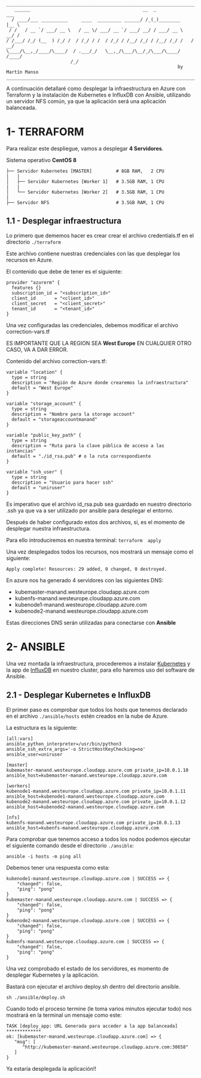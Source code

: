 ```
__________________________________________________________________________________
   ______                                          __  _               ___ 
  / ____/___ __________     ____  _________ ______/ /_(_)________     |__ \
 / /   / __ `/ ___/ __ \   / __ \/ ___/ __ `/ ___/ __/ / ___/ __ \    __/ /
/ /___/ /_/ (__  ) /_/ /  / /_/ / /  / /_/ / /__/ /_/ / /__/ /_/ /   / __/ 
\____/\__,_/____/\____/  / .___/_/   \__,_/\___/\__/_/\___/\____/   /____/ 
                        /_/                                                
                                                                by Martín Manso
__________________________________________________________________________________

```

A continuación detallaré como desplegar la infraestructura en Azure con Terraform y la instalación de Kubernetes e InfluxDB con Ansible, utilizando un servidor NFS común, ya que la aplicación será una aplicación balanceada.


1- TERRAFORM
===============

Para realizar este despliegue, vamos a desplegar **4 Servidores**.

Sistema operativo **CentOS 8**

```
├── Servidor Kubernetes [MASTER]         # 8GB RAM,   2 CPU 
|   |
│   ├── Servidor Kubernetes [Worker 1]   # 3.5GB RAM, 1 CPU
|   |
│   └── Servidor Kubernetes [Worker 2]   # 3.5GB RAM, 1 CPU
|   
├── Servidor NFS                         # 3.5GB RAM, 1 CPU
```

1.1 - Desplegar infraestructura
----------------------------

Lo primero que dememos hacer es crear crear el archivo credentials.tf en el directorio `./terraform`

Este archivo contiene nuestras credenciales con las que desplegar los recursos en Azure.

El contenido que debe de tener es el siguiente:

```
provider "azurerm" {
  features {}
  subscription_id = "<subscription_id>"
  client_id       = "<client_id>"
  client_secret   = "<client_secret>"
  tenant_id       = "<tenant_id>"
}
```


Una vez configuradas las credenciales, debemos modificar el archivo correction-vars.tf

ES IMPORTANTE QUE LA REGION SEA **West Europe** EN CUALQUIER OTRO CASO, VA A DAR ERROR.

Contenido del archivo correction-vars.tf:

```
variable "location" {
  type = string
  description = "Región de Azure donde crearemos la infraestructura"
  default = "West Europe"
}

variable "storage_account" {
  type = string
  description = "Nombre para la storage account"
  default = "storageaccountmanand"
}

variable "public_key_path" {
  type = string
  description = "Ruta para la clave pública de acceso a las instancias"
  default = "./id_rsa.pub" # o la ruta correspondiente
}

variable "ssh_user" {
  type = string
  description = "Usuario para hacer ssh"
  default = "uniruser"
}
```

Es imperativo que el archivo id_rsa.pub sea guardado en nuestro directorio .ssh ya que va a ser utilizado por ansible para desplegar el entorno.


Después de haber configurado estos dos archivos, si, es el momento de desplegar nuestra infraestructura.

Para ello introduciremos en nuestra terminal: `terraform  apply`

Una vez desplegados todos los recursos, nos mostrará un mensaje como el siguiente:

`Apply complete! Resources: 29 added, 0 changed, 0 destroyed.`

En azure nos ha generado 4 servidores con las siguientes DNS:

- kubemaster-manand.westeurope.cloudapp.azure.com
- kubenfs-manand.westeurope.cloudapp.azure.com
- kubenode1-manand.westeurope.cloudapp.azure.com
- kubenode2-manand.westeurope.cloudapp.azure.com

Estas direcciones DNS serán utilizadas para conectarse con **Ansible**


2- ANSIBLE
===============

Una vez montada la infraestructura, procederemos a instalar [Kubernetes](https://kubernetes.io) y la app de [InfluxDB](https://www.influxdata.com/) en nuestro cluster, para ello haremos uso del software de Ansible.


2.1 - Desplegar Kubernetes e InfluxDB
----------------------------


El primer paso es comprobar que todos los hosts que tenemos declarado en el archivo `./ansible/hosts` estén creados en la nube de Azure.

La estructura es la siguiente:

```
[all:vars]
ansible_python_interpreter=/usr/bin/python3
ansible_ssh_extra_args='-o StrictHostKeyChecking=no'
ansible_user=uniruser

[master]
kubemaster-manand.westeurope.cloudapp.azure.com private_ip=10.0.1.10  ansible_host=kubemaster-manand.westeurope.cloudapp.azure.com

[workers]
kubenode1-manand.westeurope.cloudapp.azure.com private_ip=10.0.1.11 ansible_host=kubenode1-manand.westeurope.cloudapp.azure.com
kubenode2-manand.westeurope.cloudapp.azure.com private_ip=10.0.1.12 ansible_host=kubenode2-manand.westeurope.cloudapp.azure.com

[nfs]
kubenfs-manand.westeurope.cloudapp.azure.com private_ip=10.0.1.13 ansible_host=kubenfs-manand.westeurope.cloudapp.azure.com

```

Para comprobar que tenemos acceso a todos los nodos podemos ejecutar el siguiente comando desde el directorio `./ansible`:

`ansible -i hosts -m ping all`

Debemos tener una respuesta como esta:

```
kubenode1-manand.westeurope.cloudapp.azure.com | SUCCESS => {
    "changed": false, 
    "ping": "pong"
}
kubemaster-manand.westeurope.cloudapp.azure.com | SUCCESS => {
    "changed": false, 
    "ping": "pong"
}
kubenode2-manand.westeurope.cloudapp.azure.com | SUCCESS => {
    "changed": false, 
    "ping": "pong"
}
kubenfs-manand.westeurope.cloudapp.azure.com | SUCCESS => {
    "changed": false, 
    "ping": "pong"
}
```

Una vez comprobado el estado de los servidores, es momento de desplegar Kubernetes y la aplicación.

Bastará con ejecutar el archivo deploy.sh dentro del directorio ansible.

`sh ./ansible/deploy.sh`


Cuando todo el proceso termine (le toma varios minutos ejecutar todo) nos mostrará en la terminal un mensaje como este:

```
TASK [deploy_app: URL Generada para acceder a la app balanceada] *************
ok: [kubemaster-manand.westeurope.cloudapp.azure.com] => {
   "msg": [
      "http://kubemaster-manand.westeurope.cloudapp.azure.com:30658"
   ]
}
```

Ya estaría desplegada la aplicación!!
